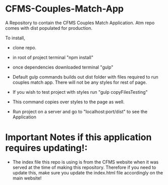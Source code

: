 # CFMS-Couples-Match-App

A Repository to contain the CFMS Couples Match Application.
Atm repo comes with dist populated for production.

To install, 
- clone repo.
- in root of project terminal "npm install"
- once dependencies downloaded terminal "gulp"
- Default gulp commands builds out dist folder with files required to run couples match app. 
There will not be any styles for rest of page.

- If you wish to test project with styles run "gulp copyFilesTesting"
- This command copies over styles to the page as well.
- Run project on a server and go to "localhost:port/dist" to see the Application

# Important Notes if this application requires updating!:
- The index file this repo is using is from the CFMS website when it was served at the time of making this repository.
Therefore if you need to update this, make sure you update the index.html file accordingly on the main website!

